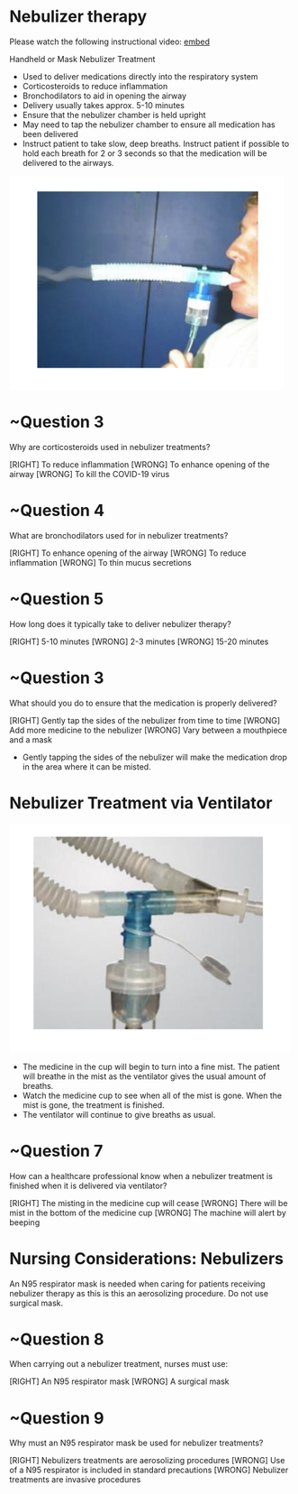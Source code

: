 # Nebulizer therapy

Please watch the following instructional video:
[embed](https://youtu.be/idjeYf9C5IU)

Handheld or Mask Nebulizer Treatment
* Used to deliver medications directly into the respiratory system
* Corticosteroids to reduce inflammation
* Bronchodilators to aid in opening the airway
* Delivery usually takes approx. 5-10 minutes
* Ensure that the nebulizer chamber is held upright
* May need to tap the nebulizer chamber to ensure all medication has been delivered
* Instruct patient to take slow, deep breaths. Instruct patient
if possible to hold each breath for 2 or 3 seconds so that
the medication will be delivered to the airways.

![](assets/nebulizer1.png)

# ~Question 3
Why are corticosteroids used in nebulizer treatments?

[RIGHT] To reduce inflammation
[WRONG] To enhance opening of the airway
[WRONG] To kill the COVID-19 virus

# ~Question 4
What are bronchodilators used for in nebulizer treatments?

[RIGHT] To enhance opening of the airway
[WRONG] To reduce inflammation
[WRONG] To thin mucus secretions

# ~Question 5
How long does it typically take to deliver nebulizer therapy?

[RIGHT] 5-10 minutes
[WRONG] 2-3 minutes
[WRONG] 15-20 minutes

# ~Question 3
What should you do to ensure that the medication is properly delivered?

[RIGHT] Gently tap the sides of the nebulizer from time to time
[WRONG] Add more medicine to the nebulizer
[WRONG] Vary between a mouthpiece and a mask

* Gently tapping the sides of the nebulizer will make the medication drop in the area where it can be misted.

# Nebulizer Treatment via Ventilator

![](assets/nebulizer2.png)

* The medicine in the cup will begin to turn into a fine mist. The patient will breathe in the mist as the
ventilator gives the usual amount of breaths.
* Watch the medicine cup to see when all of the mist is gone. When the mist is gone, the treatment is
finished.
* The ventilator will continue to give breaths as usual.

# ~Question 7
How can a healthcare professional know when a nebulizer treatment is finished when it is delivered via ventilator?

[RIGHT] The misting in the medicine cup will cease
[WRONG] There will be mist in the bottom of the medicine cup
[WRONG] The machine will alert by beeping


# Nursing Considerations: Nebulizers

An N95 respirator mask is needed when caring for patients receiving nebulizer therapy as this is this an aerosolizing procedure.
Do not use surgical mask.

# ~Question 8
When carrying out a nebulizer treatment, nurses must use:

[RIGHT] An N95 respirator mask
[WRONG] A surgical mask

# ~Question 9
Why must an N95 respirator mask be used for nebulizer treatments?

[RIGHT] Nebulizers treatments are aerosolizing procedures
[WRONG] Use of a N95 respirator is included in standard precautions
[WRONG] Nebulizer treatments are invasive procedures

